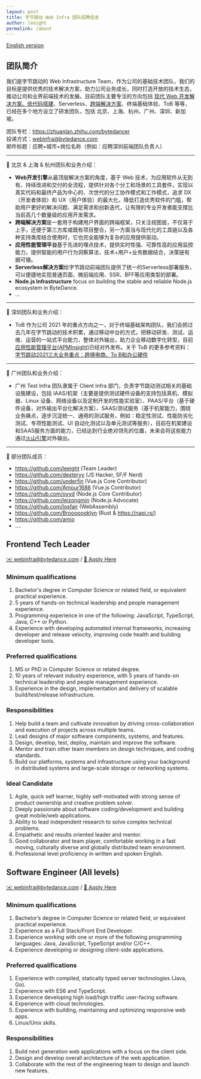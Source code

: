 ```yaml
---
layout: post
title: 字节跳动 Web Infra 团队招聘信息
author: leeight
permalink: /about
---
```


[English version](/en/about)
## 团队简介

我们是字节跳动的 Web Infrastructure Team，作为公司的基础技术团队，我们的目标是提供优秀的技术解决方案，助力公司业务成长，同时打造开放的技术生态，推动公司和业界前端技术的发展。目前团队主要专注的方向包括 [现代 Web 开发解决方案、低代码搭建](https://zhuanlan.zhihu.com/p/88616149)、Serverless、[跨端解决方案](https://tzxhy.github.io/2020/02/19/%E5%85%B3%E4%BA%8E%E8%B7%A8%E7%AB%AF%E6%96%B9%E6%A1%88%E7%9A%84%E8%B0%83%E7%A0%94/)、终端基础体验、ToB 等等，已经在多个地方设立了研发团队，包括 北京、上海、杭州、广州、深圳、新加坡。

团队专栏：<https://zhuanlan.zhihu.com/bytedancer>  
投递方式：<webinfra@bytedance.com>  
邮件标题：应聘+城市+岗位名称（例如：应聘深圳前端团队负责人）

---

📖 北京 & 上海 & 杭州团队和业务介绍：

* **Web开发引擎**从最顶层解决方案的角度，基于 Web 技术，为应用软件从无到有、持续改进和交付的全流程，提供针对各个分工和场景的工具套件，实现以真实代码和最终产品为中心的、次世代的分工协作模式和工作模式，追求 DX（开发者体验）和 UX（用户体验）的最大化，降低打造优秀软件的门槛，帮助用户更好的解决问题、满足需求和创新迭代，让有限的专业开发者能支撑比当前高几个数量级的应用开发需求。
* **跨端解决方案**是一套用于构建用户界面的跨端框架，只关注视图层，不仅易于上手，还便于第三方库或既有项目整合，另一方面当与现代化的工具链以及各种支持类库结合使用时，它也完全能够为复杂的应用提供驱动。
* **应用性能管理平台**基于先进的埋点技术，提供实时性强、可靠性高的应用监控能力，提供智能的用户行为洞察算法，技术+用户+业务数据结合，决策链有据可循。
* **Serverless解决方案**给字节跳动前端团队提供了统一的Serverless部署服务，可以便捷地实现普通页面、微前端应用、SSR、BFF等应用类型的部署。
* **Node.js Infrastructure** focus on building the stable and reliable Node.js ecosystem in ByteDance.
* ...

---

📖 深圳团队和业务介绍：

* ToB 作为公司 2021 年的重点方向之一，对于终端基础架构团队，我们会把过去几年在字节跳动的技术积累，通过移动中台的方式，把移动研发、测试、运维、运营的一站式平台能力，整体对外输出，助力企业移动数字化转型，目前[应用性能管理平台(APMInsight)](https://datarangers.com.cn/datarangers/product/apminsight)已经对外发布。关于 ToB 的更多参考资料：[字节跳动2021三大业务重点：跨境电商、To B和办公硬件](https://www.sohu.com/a/437231608_115565)

---

📖 广州团队和业务介绍：

* 广州 Test Infra 团队隶属于 Client Infra 部门，负责字节跳动测试相关的基础设施建设，包括 IAAS/机架（主要是提供测试硬件设备的支持包括真机、模拟器、Linux 设备、网络设备以及定制开发的性能实验室）、PAAS/平台（基于硬件设备，对外输出平台化解决方案）、SAAS/测试服务（基于机架能力，围绕业务痛点，逐步沉淀统一、通用的测试服务，例如：稳定性测试、性能防劣化测试、专项性能测试、UI 自动化测试以及单元测试等服务），目前在机架建设和SAAS服务方面的能力，已经达到行业绝对领先的位置，未来会将这些能力通过[火山引擎](https://www.volcengine.cn/)对外输出。

---

🎄 部分团队成员：

* <https://github.com/leeight> (Team Leader)
* <https://github.com/dexteryy> (JS Hacker, SF/F Nerd)
* <https://github.com/underfin> (Vue.js Core Contributor)
* <https://github.com/Amour1688> (Vue.js Contributor)
* <https://github.com/oyyd> (Node.js Core Contributor)
* <https://github.com/leizongmin> (Node.js Advocate)
* <https://github.com/losfair> (WebAssembly)
* <https://github.com/Brooooooklyn> (Rust & https://napi.rs/)
* <https://github.com/amio>
* ....

## Frontend Tech Leader

[✉️ webinfra@bytedance.com](mailto:webinfra@bytedance.com) / [🔗 Apply Here](https://jobs.bytedance.com/experienced/position/6963132555878418702/detail)

### Minimum qualifications

1. Bachelor's degree in Computer Science or related field, or equivalent practical experience.
2. 5 years of hands-on technical leadership and people management experience.
3. Programming experience in one of the following: JavaScript, TypeScript, Java, C++ or Python.
4. Experience with developing automated internal frameworks, increasing developer and release velocity, improving code health and building developer tools.

### Preferred qualifications

1. MS or PhD in Computer Science or related degree.
2. 10 years of relevant industry experience, with 5 years of hands-on technical leadership and people management experience.
3. Experience in the design, implementation and delivery of scalable build/test/release infrastructure.

### Responsibilities

1. Help build a team and cultivate innovation by driving cross-collaboration and execution of projects across multiple teams.
2. Lead designs of major software components, systems, and features.
3. Design, develop, test, deploy, maintain and improve the software.
4. Mentor and train other team members on design techniques, and coding standards.
5. Build our platforms, systems and infrastructure using your background in distributed systems and large-scale storage or networking systems.

### Ideal Candidate

1. Agile, quick self learner, highly self-motivated with strong sense of product ownership and creative problem solver.
2. Deeply passionate about software coding/development and building great mobile/web applications.
3. Ability to lead independent research to solve complex technical problems.
4. Empathetic and results oriented leader and mentor.
5. Good collaborator and team player, comfortable working in a fast moving, culturally diverse and globally distributed team environment.
6. Professional level proficiency in written and spoken English.

## Software Engineer (All levels)

[✉️ webinfra@bytedance.com](mailto:webinfra@bytedance.com) / [🔗 Apply Here](https://jobs.bytedance.com/experienced/position?keywords=Web%20Infra)

### Minimum qualifications

1. Bachelor’s degree in Computer Science or related field, or equivalent practical experience.
2. Experience as a Full Stack/Front End Developer.
3. Experience working with one or more of the following programming languages: Java, JavaScript, TypeScript and/or C/C++.
4. Experience developing or designing client-side applications.

### Preferred qualifications

1. Experience with compiled, statically typed server technologies (Java, Go).
2. Experience with ES6 and TypeScript.
3. Experience developing high load/high traffic user-facing software.
4. Experience with cloud technologies.
5. Experience with building, maintaining and optimizing responsive web apps.
6. Linux/Unix skills.

### Responsibilities

1. Build next generation web applications with a focus on the client side.
2. Design and develop overall architecture of the web application.
3. Collaborate with the rest of the engineering team to design and launch new features.